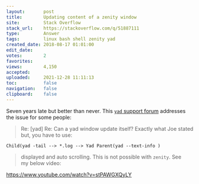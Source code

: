 ```yaml
---
layout:       post
title:        Updating content of a zenity window
site:         Stack Overflow
stack_url:    https://stackoverflow.com/q/51887111
type:         Answer
tags:         linux bash shell zenity yad
created_date: 2018-08-17 01:01:00
edit_date:    
votes:        2
favorites:    
views:        4,150
accepted:     
uploaded:     2021-12-28 11:11:13
toc:          false
navigation:   false
clipboard:    false
---
```


Seven years late but better than never. This [`yad` support forum][1] addresses the issue for some people:

> Re: [yad] Re: Can a yad window update itself? Exactly what Joe stated  
> but, you have to use:  

``` 
Child(yad -tail --> *.log --> Yad Parent(yad --text-info )

```

> displayed and auto scrolling. This is not possible with `zenity`. See  
> my below video:  

https://www.youtube.com/watch?v=stPAWGXQyLY



  [1]: https://groups.google.com/forum/#!topic/yad-common/gLnEIQEMXwg

